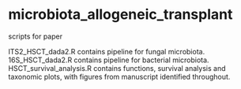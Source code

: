 # microbiota_allogeneic_transplant
scripts for paper


ITS2_HSCT_dada2.R contains pipeline for fungal microbiota.
16S_HSCT_dada2.R contains pipeline for bacterial microbiota.
HSCT_survival_analysis.R contains functions, survival analysis and taxonomic plots, with figures from manuscript identified throughout.
